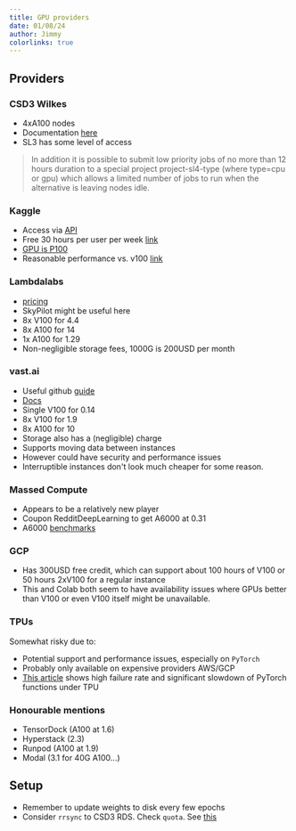 ```yaml
---
title: GPU providers
date: 01/08/24
author: Jimmy
colorlinks: true
---
```


## Providers

### CSD3 Wilkes

- 4xA100 nodes
- Documentation [here](https://docs.hpc.cam.ac.uk/hpc/user-guide/a100.html?highlight=gpu)
- SL3 has some level of access

> In addition it is possible to submit low priority jobs of no more than
12 hours duration to a special project project-sl4-type (where type=cpu or gpu)
which allows a limited number of jobs to run when the alternative is leaving
nodes idle.

### Kaggle

- Access via [API](https://www.kaggle.com/docs/api)
- Free 30 hours per user per week [link](https://www.kaggle.com/discussions/general/108481)
- [GPU is P100](https://www.kaggle.com/docs/efficient-gpu-usage)
- Reasonable performance vs. v100 [link](https://www.xcelerit.com/computing-benchmarks/insights/benchmarks-deep-learning-nvidia-p100-vs-v100-gpu/)

### Lambdalabs

- [pricing](https://lambdalabs.com/service/gpu-cloud#pricing)
- SkyPilot might be useful here
- 8x V100 for 4.4
- 8x A100 for 14
- 1x A100 for 1.29
- Non-negligible storage fees, 1000G is 200USD per month

### vast.ai

- Useful github [guide](https://github.com/joystiller/vast-ai-guide)
- [Docs](https://vast.ai/docs/cli/quickstart)
- Single V100 for 0.14
- 8x V100 for 1.9
- 8x A100 for 10
- Storage also has a (negligible) charge
- Supports moving data between instances
- However could have security and performance issues
- Interruptible instances don't look much cheaper for some reason.

### Massed Compute

- Appears to be a relatively new player
- Coupon RedditDeepLearning to get A6000 at 0.31
- A6000 [benchmarks](https://lambdalabs.com/blog/nvidia-rtx-a6000-benchmarks)

### GCP

- Has 300USD free credit, which can support about 100 hours of V100 or 50 hours
  2xV100 for a regular instance
- This and Colab both seem to have availability issues where GPUs better than
  V100 or even V100 itself might be unavailable.

### TPUs

Somewhat risky due to:

- Potential support and performance issues, especially on `PyTorch`
- Probably only available on expensive providers AWS/GCP
- [This article](https://arxiv.org/abs/2309.07181) shows high failure rate and
  significant slowdown of PyTorch functions under TPU

### Honourable mentions

- TensorDock (A100 at 1.6)
- Hyperstack (2.3)
- Runpod (A100 at 1.9)
- Modal (3.1 for 40G A100...)

## Setup

- Remember to update weights to disk every few epochs
- Consider `rrsync` to CSD3 RDS. Check `quota`. See [this](https://serverfault.com/a/965929)

